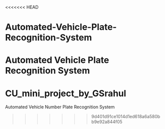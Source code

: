 <<<<<<< HEAD
# Automated-Vehicle-Plate-Recognition-System
Automated Vehicle Plate Recognition System
=======
# CU_mini_project_by_GSrahul
Automated Vehicle Number Plate Recognition System
>>>>>>> 9d401d91ce1014d1ed618a6a580bb9e92a844f05
